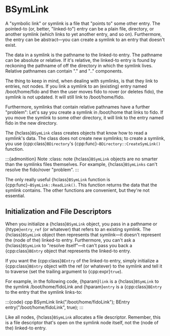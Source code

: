 # BSymLink

A "symbolic link" or symlink is a file that "points to" some other entry.
The pointed-to (or, better, "linked-to") entry can be a plain file,
directory, or another symlink (which links to yet another entry, and so
on). Furthermore, the entry can be abstract—you can create a symlink to an
entry that doesn't exist.

The data in a symlink is the pathname to the linked-to entry. The pathname
can be absolute or relative. If it's relative, the linked-to entry is found
by reckoning the pathname of off the directory in which the symlink lives.
Relative pathnames can contain "." and ".." components.

The thing to keep in mind, when dealing with symlinks, is that they link
to entries, not nodes. If you link a symlink to an (existing) entry named
/boot/home/fido and then the user moves fido to rover (or deletes fido),
the symlink is not updated. It will still link to /boot/home/fido.

Furthermore, symlinks that contain relative pathnames have a further
"problem": Let's say you create a symlink in /boot/home that links to fido.
If you move the symlink to some other directory, it will link to the entry
named fido in the new directory.

The {hclass}`BSymLink` class creates objects that know how to read a
symlink's data. The class does not create new symlinks; to create a
symlink, you use {cpp:class}`BDirectory`'s
{cpp:func}`~BDirectory::CreateSymLink()` function.

:::{admonition} Note
:class: note
{hclass}`BSymLink` objects are no smarter than the symlinks files
themselves. For example, {hclass}`BSymLinks` can't resolve the fido/rover
"problem".
:::

The only really useful {hclass}`BSymLink` function is
{cpp:func}`~BSymLink::ReadLink()`. This function returns the data that the
symlink contains. The other functions are convenient, but they're not
essential.

## Initialization and File Descriptors

When you initialize a {hclass}`BSymLink` object, you pass in a pathname or
{htype}`entry_ref` (or whatever) that refers to an existing symlink. The
{hclass}`BSymLink` object then represents that symlink—it doesn't represent
the (node of the) linked-to entry. Furthermore, you can't ask a
{hclass}`BSymLink` to "resolve itself"—it can't pass you back a
{cpp:class}`BEntry` object that represents the linked-to entry.

If you want the {cpp:class}`BEntry` of the linked-to entry, simply
initialize a {cpp:class}`BEntry` object with the ref (or whatever) to the
symlink and tell it to traverse (set the trailing argument to
{cpp:expr}`true`).

For example, in the following code, {hparam}`link` is a {hclass}`BSymLink`
to the symlink /boot/home/fidoLink and {hparam}`entry` is a
{cpp:class}`BEntry` to the entry that the symlink links-to:

:::{code} cpp
BSymLink link("/boot/home/fidoLink");
BEntry entry("/boot/home/fidoLink", true);
:::

Like all nodes, {hclass}`BSymLink` allocates a file descriptor. Remember,
this is a file descriptor that's open on the symlink node itself, not the
(node of the) linked-to entry.
